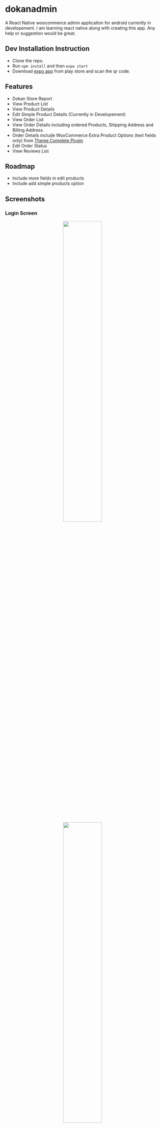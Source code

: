 # dokanadmin
A React Native woocommerce admin application for android currently in developement. I am learning react native along with creating this app. Any help or suggestion would be great.

## Dev Installation Instruction
- Clone the repo.
- Run `npm install` and then `expo start`
- Download [expo app](https://play.google.com/store/apps/details?id=host.exp.exponent) from play store and scan the qr code.

## Features
- Dokan Store Report
- View Product List
- View Product Details
- Edit Simple Product Details (Currently in Developement)
- View Order List
- View Order Details including ordered Products, Shipping Address and Billing Address.
- Order Details include WooCommerce Extra Product Options (text fields only) from [Theme Complete Plugin](https://codecanyon.net/item/woocommerce-extra-product-options/7908619)
- Edit Order Status
- View Reviews List

## Roadmap
- Include more fields in edit products
- Include add simple products option

## Screenshots
### **Login Screen**
<p align="center">
<img src="/screenshots/login.png"  width="50%" height="50%" />
<img src="/screenshots/products-list.png"  width="50%" height="50%" />
<img src="/screenshots/product-details.png"  width="50%" height="50%" />
<img src="/screenshots/edit-product.png"  width="50%" height="50%" />
<img src="/screenshots/orders-list.png"  width="50%" height="50%" />
<img src="/screenshots/order-details.png"  width="50%" height="50%" />
<img src="/screenshots/edit-order.png"  width="50%" height="50%" />
<img src="/screenshots/logout.png"  width="50%" height="50%" />
</p>

